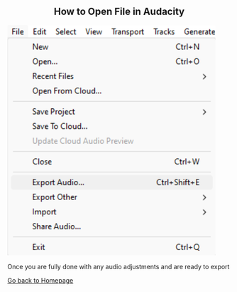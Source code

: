 <div align="center">
  <h2>How to Open File in Audacity</h2>
</div>


  ![export audio](images/exportaudio.png)



<p>Once you are fully done with any audio adjustments and are ready to export</p>

[Go back to Homepage](README.md)
